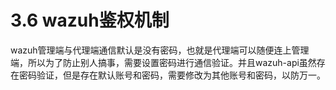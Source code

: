 # 3.6 wazuh鉴权机制

wazuh管理端与代理端通信默认是没有密码，也就是代理端可以随便连上管理端，所以为了防止别人搞事，需要设置密码进行通信验证。并且wazuh-api虽然存在密码验证，但是存在默认账号和密码，需要修改为其他账号和密码，以防万一。

